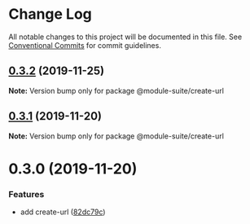 # Change Log

All notable changes to this project will be documented in this file.
See [Conventional Commits](https://conventionalcommits.org) for commit guidelines.

## [0.3.2](https://github.com/zelzen/module-suite/compare/@module-suite/create-url@0.3.1...@module-suite/create-url@0.3.2) (2019-11-25)

**Note:** Version bump only for package @module-suite/create-url





## [0.3.1](https://github.com/zelzen/module-suite/compare/@module-suite/create-url@0.3.0...@module-suite/create-url@0.3.1) (2019-11-20)

**Note:** Version bump only for package @module-suite/create-url





# 0.3.0 (2019-11-20)


### Features

* add create-url ([82dc79c](https://github.com/zelzen/module-suite/commit/82dc79cd4e1cba0173c52f2ea9bd31571be6161f))
